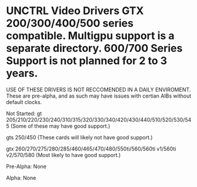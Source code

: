 # UNCTRL Video Drivers GTX 200/300/400/500 series compatible. Multigpu support is a separate directory. 600/700 Series Support is not planned for 2 to 3 years.

USE OF THESE DRIVERS IS NOT RECCOMENDED IN A DAILY ENVIROMENT. These are pre-alpha, and as such may have issues with certian AIBs without default clocks.

Not Started:
gt 205/210/220/230/240/310/315/320/330/340/420/430/440/510/520/530/545 (Some of these may have good support.)

gts 250/450 (These cards will likely not have good support.)

gtx 260/270/275/280/285/460/465/470/480/550ti/560/560ti v1/560ti v2/570/580 (Most likely to have good support.)

Pre-Alpha:
None

Alpha:
None
